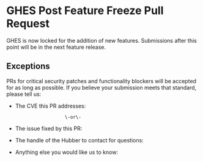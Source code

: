 # GHES Post Feature Freeze Pull Request

GHES is now locked for the addition of new features. Submissions after this point will be in the next feature release. 

## Exceptions
PRs for critical security patches and functionality blockers will be accepted for as long as possible. If you believe your submission meets that standard, please tell us:

- The CVE this PR addresses:

						\-or\-
            
- The issue fixed by this PR:

- The handle of the Hubber to contact for questions: 

- Anything else you would like us to know: 
